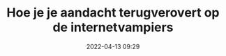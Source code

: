 ---
title: "Hoe je je aandacht terugverovert op de internetvampiers"
likeOf: https://www.trouw.nl/a-bcff6eff
date: "2022-04-13 09:29"
detailLevel: "3"
---